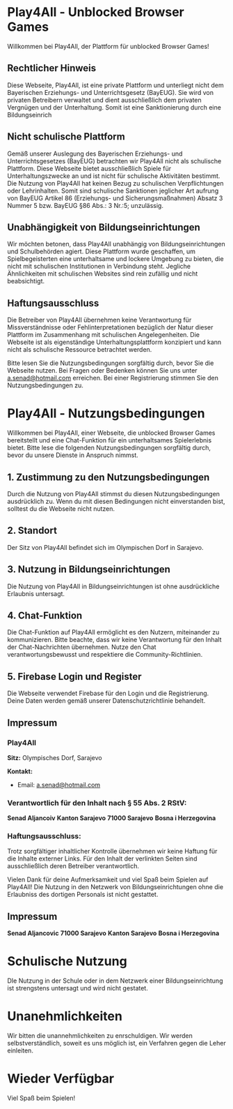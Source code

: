 # Play4All - Unblocked Browser Games

Willkommen bei Play4All, der Plattform für unblocked Browser Games!

## Rechtlicher Hinweis

Diese Webseite, Play4All, ist eine private Plattform und unterliegt nicht dem Bayerischen Erziehungs- und Unterrichtsgesetz (BayEUG). Sie wird von privaten Betreibern verwaltet und dient ausschließlich dem privaten Vergnügen und der Unterhaltung. Somit ist eine Sanktionierung durch eine Bildungseinrich

## Nicht schulische Plattform

Gemäß unserer Auslegung des Bayerischen Erziehungs- und Unterrichtsgesetzes (BayEUG) betrachten wir Play4All nicht als schulische Plattform. Diese Webseite bietet ausschließlich Spiele für Unterhaltungszwecke an und ist nicht für schulische Aktivitäten bestimmt. Die Nutzung von Play4All hat keinen Bezug zu schulischen Verpflichtungen oder Lehrinhalten. Somit sind schulische Sanktionen jeglicher Art aufrung von BayEUG Artikel 86 (Erziehungs- und Sicherungsmaßnahmen) Absatz 3 Nummer 5 bzw. BayEUG §86 Abs.: 3 Nr.:5; unzulässig. 

## Unabhängigkeit von Bildungseinrichtungen

Wir möchten betonen, dass Play4All unabhängig von Bildungseinrichtungen und Schulbehörden agiert. Diese Plattform wurde geschaffen, um Spielbegeisterten eine unterhaltsame und lockere Umgebung zu bieten, die nicht mit schulischen Institutionen in Verbindung steht. Jegliche Ähnlichkeiten mit schulischen Websites sind rein zufällig und nicht beabsichtigt.

## Haftungsausschluss

Die Betreiber von Play4All übernehmen keine Verantwortung für Missverständnisse oder Fehlinterpretationen bezüglich der Natur dieser Plattform im Zusammenhang mit schulischen Angelegenheiten. Die Webseite ist als eigenständige Unterhaltungsplattform konzipiert und kann nicht als schulische Ressource betrachtet werden.

Bitte lesen Sie die Nutzungsbedingungen sorgfältig durch, bevor Sie die Webseite nutzen. Bei Fragen oder Bedenken können Sie uns unter a.senad@hotmail.com erreichen.
Bei einer Registrierung stimmen Sie den Nutzungsbedingungen zu.

# Play4All - Nutzungsbedingungen

Willkommen bei Play4All, einer Webseite, die unblocked Browser Games bereitstellt und eine Chat-Funktion für ein unterhaltsames Spielerlebnis bietet. Bitte lese die folgenden Nutzungsbedingungen sorgfältig durch, bevor du unsere Dienste in Anspruch nimmst.

## 1. Zustimmung zu den Nutzungsbedingungen

Durch die Nutzung von Play4All stimmst du diesen Nutzungsbedingungen ausdrücklich zu. Wenn du mit diesen Bedingungen nicht einverstanden bist, solltest du die Webseite nicht nutzen.

## 2. Standort

Der Sitz von Play4All befindet sich im Olympischen Dorf in Sarajevo.

## 3. Nutzung in Bildungseinrichtungen

Die Nutzung von Play4All in Bildungseinrichtungen ist ohne ausdrückliche Erlaubnis untersagt.
## 4. Chat-Funktion

Die Chat-Funktion auf Play4All ermöglicht es den Nutzern, miteinander zu kommunizieren. Bitte beachte, dass wir keine Verantwortung für den Inhalt der Chat-Nachrichten übernehmen. Nutze den Chat verantwortungsbewusst und respektiere die Community-Richtlinien.

## 5. Firebase Login und Register

Die Webseite verwendet Firebase für den Login und die Registrierung. Deine Daten werden gemäß unserer Datenschutzrichtlinie behandelt.

## Impressum

### Play4All

**Sitz:** Olympisches Dorf, Sarajevo

**Kontakt:**
- Email: a.senad@hotmail.com

### Verantwortlich für den Inhalt nach § 55 Abs. 2 RStV:

**Senad Aljancoiv**
**Kanton Sarajevo**
**71000 Sarajevo**
**Bosna i Herzegovina**


### Haftungsausschluss:
Trotz sorgfältiger inhaltlicher Kontrolle übernehmen wir keine Haftung für die Inhalte externer Links. Für den Inhalt der verlinkten Seiten sind ausschließlich deren Betreiber verantwortlich.

Vielen Dank für deine Aufmerksamkeit und viel Spaß beim Spielen auf Play4All!
Die Nutzung in den Netzwerk von Bildungseinrichtungen ohne die Erlaubniss des dortigen Personals ist nicht gestattet. 
## Impressum
**Senad Aljancovic**
**71000 Sarajevo**
**Kanton Sarajevo**
**Bosna i Herzegovina**
# Schulische Nutzung
DIe Nutzung in der Schule oder in dem Netzwerk einer Bildungseinrichtung ist strengstens untersagt und wird nicht gestatet.
# Unanehmlichkeiten
Wir bitten die unannehmlichkeiten zu enrschuldigen. Wir werden selbstverständlich, soweit es uns möglich ist, ein Verfahren gegen die Leher einleiten. 
# Wieder Verfügbar 
Viel Spaß beim Spielen!
